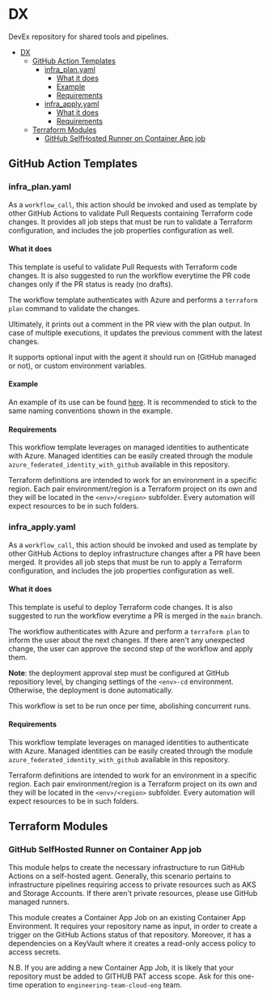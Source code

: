 # DX

DevEx repository for shared tools and pipelines.

- [DX](#dx)
  - [GitHub Action Templates](#github-action-templates)
    - [infra\_plan.yaml](#infra_planyaml)
      - [What it does](#what-it-does)
      - [Example](#example)
      - [Requirements](#requirements)
    - [infra\_apply.yaml](#infra_applyyaml)
      - [What it does](#what-it-does-1)
      - [Requirements](#requirements-1)
  - [Terraform Modules](#terraform-modules)
    - [GitHub SelfHosted Runner on Container App job](#github-selfhosted-runner-on-container-app-job)

## GitHub Action Templates

### infra_plan.yaml

As a `workflow_call`, this action should be invoked and used as template by other GitHub Actions to validate Pull Requests containing Terraform code changes. It provides all job steps that must be run to validate a Terraform configuration, and includes the job properties configuration as well.

#### What it does

This template is useful to validate Pull Requests with Terraform code changes. It is also suggested to run the workflow everytime the PR code changes only if the PR status is ready (no drafts).

The workflow template authenticates with Azure and performs a `terraform plan` command to validate the changes.

Ultimately, it prints out a comment in the PR view with the plan output. In case of multiple executions, it updates the previous comment with the latest changes.

It supports optional input with the agent it should run on (GitHub managed or not), or custom environment variables.

#### Example

An example of its use can be found [here](https://github.com/pagopa/dx-typescript/blob/main/.github/workflows/pr_infra.yaml).
It is recommended to stick to the same naming conventions shown in the example.

#### Requirements

This workflow template leverages on managed identities to authenticate with Azure. Managed identities can be easily created through the module `azure_federated_identity_with_github` available in this repository.

Terraform definitions are intended to work for an environment in a specific region. Each pair environment/region is a Terraform project on its own and they will be located in the `<env>/<region>` subfolder. Every automation will expect resources to be in such folders.

### infra_apply.yaml

As a `workflow_call`, this action should be invoked and used as template by other GitHub Actions to deploy infrastructure changes after a PR have been merged. It provides all job steps that must be run to apply a Terraform configuration, and includes the job properties configuration as well.

#### What it does

This template is useful to deploy Terraform code changes. It is also suggested to run the workflow everytime a PR is merged in the `main` branch.

The workflow authenticates with Azure and perform a `terraform plan` to inform the user about the next changes. If there aren't any unexpected change, the user can approve the second step of the workflow and apply them.

**Note**: the deployment approval step must be configured at GitHub repositiory level, by changing settings of the `<env>-cd` environment. Otherwise, the deployment is done automatically.

This workflow is set to be run once per time, abolishing concurrent runs.

#### Requirements

This workflow template leverages on managed identities to authenticate with Azure. Managed identities can be easily created through the module `azure_federated_identity_with_github` available in this repository.

Terraform definitions are intended to work for an environment in a specific region. Each pair environment/region is a Terraform project on its own and they will be located in the `<env>/<region>` subfolder. Every automation will expect resources to be in such folders.

## Terraform Modules

### GitHub SelfHosted Runner on Container App job

This module helps to create the necessary infrastructure to run GitHub Actions on a self-hosted agent. Generally, this scenario pertains to infrastructure pipelines requiring access to private resources such as AKS and Storage Accounts. If there aren't private resources, please use GitHub managed runners.

This module creates a Container App Job on an existing Container App Environment. It requires your repository name as input, in order to create a trigger on the GitHub Actions status of that repository. Moreover, it has a dependencies on a KeyVault where it creates a read-only access policy to access secrets.

N.B. If you are adding a new Container App Job, it is likely that your repository must be added to GITHUB PAT access scope. Ask for this one-time operation to `engineering-team-cloud-eng` team.
